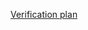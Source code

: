 [Verification plan](https://docs.google.com/spreadsheets/d/1M5Rpcd2_2_-2SnZ1ECjEhuV5h7PdW8n0HwhigqRZBjY/edit?gid=0#gid=0)

